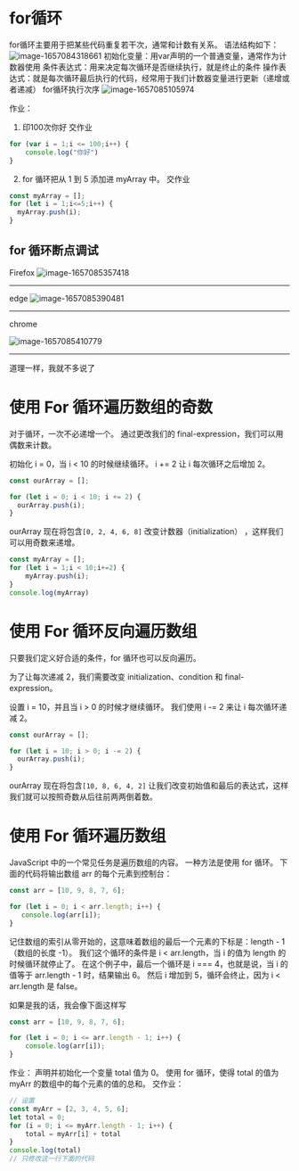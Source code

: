 # for循环
for循环主要用于把某些代码重复若干次，通常和计数有关系。
语法结构如下：
![image-1657084318661](/upload/2022/07/image-1657084318661.png)
初始化变量：用var声明的一个普通变量，通常作为计数器使用
条件表达式：用来决定每次循环是否继续执行，就是终止的条件
操作表达式：就是每次循环最后执行的代码，经常用于我们计数器变量进行更新（递增或者递减）
for循环执行次序
![image-1657085105974](/upload/2022/07/image-1657085105974.png)

作业：
1. 印100次你好
交作业
```javascript
for (var i = 1;i <= 100;i++) {
    console.log("你好")
}
```

2. for 循环把从 1 到 5 添加进 myArray 中。
交作业
```javascript
const myArray = [];
for (let i = 1;i<=5;i++) {
  myArray.push(i);
}
```

## for 循环断点调试
Firefox
![image-1657085357418](/upload/2022/07/image-1657085357418.png)

---

edge
![image-1657085390481](/upload/2022/07/image-1657085390481.png)

---

chrome 

![image-1657085410779](/upload/2022/07/image-1657085410779.png)


---

道理一样，我就不多说了


# 使用 For 循环遍历数组的奇数
对于循环，一次不必递增一个。 通过更改我们的 final-expression，我们可以用偶数来计数。

初始化 i = 0，当 i < 10 的时候继续循环。 i += 2 让 i 每次循环之后增加 2。
```javascript
const ourArray = [];

for (let i = 0; i < 10; i += 2) {
  ourArray.push(i);
}
```
ourArray 现在将包含`[0, 2, 4, 6, 8]` 改变计数器（initialization） ，这样我们可以用奇数来递增。
```javascript
const myArray = [];
for (let i = 1;i < 10;i+=2) {
    myArray.push(i);
}
console.log(myArray)
```

# 使用 For 循环反向遍历数组
只要我们定义好合适的条件，for 循环也可以反向遍历。

为了让每次递减 2，我们需要改变 initialization、condition 和 final-expression。

设置 i = 10，并且当 i > 0 的时候才继续循环。 我们使用 i -= 2 来让 i 每次循环递减 2。
```javascript
const ourArray = [];

for (let i = 10; i > 0; i -= 2) {
  ourArray.push(i);
}
```
ourArray 现在将包含`[10, 8, 6, 4, 2]` 让我们改变初始值和最后的表达式，这样我们就可以按照奇数从后往前两两倒着数。


# 使用 For 循环遍历数组
JavaScript 中的一个常见任务是遍历数组的内容。 一种方法是使用 for 循环。 下面的代码将输出数组 arr 的每个元素到控制台：
```javascript
const arr = [10, 9, 8, 7, 6];

for (let i = 0; i < arr.length; i++) {
   console.log(arr[i]);
}
```

记住数组的索引从零开始的，这意味着数组的最后一个元素的下标是：length - 1（数组的长度 -1）。 我们这个循环的条件是 i < arr.length，当 i 的值为 length 的时候循环就停止了。 在这个例子中，最后一个循环是 i === 4，也就是说，当 i 的值等于 arr.length - 1 时，结果输出 6。 然后 i 增加到 5，循环会终止，因为 i < arr.length 是 false。

如果是我的话，我会像下面这样写
```javascript
const arr = [10, 9, 8, 7, 6];

for (let i = 0; i <= arr.length - 1; i++) {
    console.log(arr[i]);
}

```
作业：
声明并初始化一个变量 total 值为 0。 使用 for 循环，使得 total 的值为 myArr 的数组中的每个元素的值的总和。
交作业：
```javascript
// 设置
const myArr = [2, 3, 4, 5, 6];
let total = 0;
for (i = 0; i <= myArr.length - 1; i++) {
    total = myArr[i] + total
}
console.log(total)
// 只修改这一行下面的代码
```
